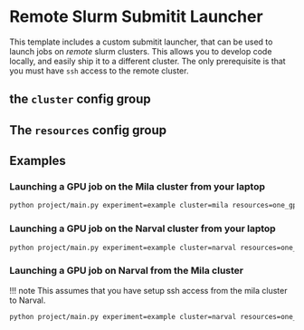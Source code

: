 # Remote Slurm Submitit Launcher


This template includes a custom submitit launcher, that can be used to launch jobs on *remote* slurm clusters.
This allows you to develop code locally, and easily ship it to a different cluster.
The only prerequisite is that you must have `ssh` access to the remote cluster.


## the `cluster` config group


## The `resources` config group



## Examples

### Launching a GPU job on the Mila cluster from your laptop

```bash
python project/main.py experiment=example cluster=mila resources=one_gpu
```


### Launching a GPU job on the Narval cluster from your laptop

```bash
python project/main.py experiment=example cluster=narval resources=one_gpu
```



### Launching a GPU job on Narval from the Mila cluster

!!! note
    This assumes that you have setup ssh access from the mila cluster to Narval.


```bash
python project/main.py experiment=example cluster=narval resources=one_gpu
```
